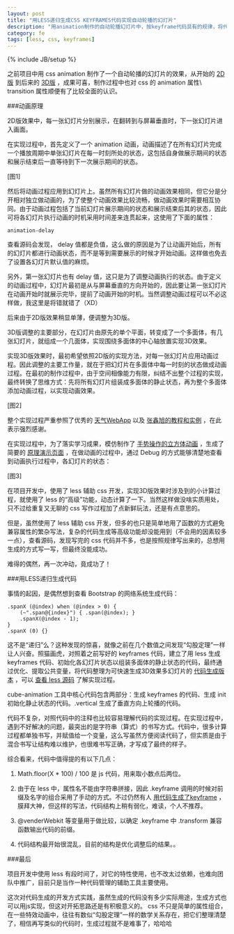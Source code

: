 ```yaml
---
layout: post
title: "用LESS递归生成CSS KEYFRAMES代码实现自动轮播的幻灯片"
description: "用animation制作的自动轮播幻灯片中，按keyframe代码具有的规律，将代码用less的方式生成。实现过程中对less的字符串插值、计算、js表达式、模式匹配等特性进行了实践，生成的代码也对动画过程从侧面进行了较好的描述。"
category: fe
tags: [less, css, keyframes]
---
```

{% include JB/setup %}

之前项目中用 css animation 制作了一个自动轮播的幻灯片的效果，从开始的 [2D版](/demos/package/1-js-cube-display/flip.html) 到后来的 [3D版](/demos/package/1-js-cube-display/anima.html) ，成果可喜，制作过程中也对 css 的 animation 属性\ transition 属性顺便有了比较全面的认识。

###动画原理

2D版效果中，每一张幻灯片分别展示，在翻转到与屏幕垂直时，下一张幻灯片进入画面。

在实现过程中，首先定义了一个 animation 动画，动画描述了在所有幻灯片完成一个播放周期中单张幻灯片在每一时刻所处的状态，这包括自身做展示期间的状态和展示结束后一直等待到下一次展示期间的状态。

[图1]

然后将动画过程应用到幻灯片上。虽然所有幻灯片做的动画效果相同，但它分是分开相对独立做动画的，为了使整个动画效果比较流畅，做动画效果时需要相互协同。由于动画过程包括了当前幻灯片展示期间的状态和展示结束后其的状态，因此可将各幻灯片执行动画的时机采用时间差来连贯起来，这使用了下面的属性：

	animation-delay

查看源码会发现， delay 值都是负值，这么做的原因是为了让动画开始后，所有的幻灯片都进行动画状态，而不是等到需要展示的时候才开始动画。这样做也免去了设置各幻灯片默认值的麻烦。

另外，第一张幻灯片也有 delay 值，这只是为了调整动画执行的状态。由于定义的动画过程中，幻灯片最初是从与屏幕垂直的方向开始的，因此要让第一张幻灯片在动画开始时就展示完毕，提前了动画开始的时机。当然调整动画过程可以不必这样做，我这里是将错就错了（XD）

后来由于2D版效果稍显单薄，便调整为3D版。

3D版调整的主要部分，在幻灯片由原先的单个平面，转变成了一个多面体，有几张幻灯片，就组成一个几面体，实现围绕多面体的中心轴放置实现3D效果。

实现3D版效果时，最初希望依照2D版的实现方法，对每一张幻灯片应用动画过程。因此调整的主要工作量，就在于把幻灯片在多面体中每一时刻的状态做成动画过程。在最初的制作过程中，由于空间相像能力有限，纠结不出整个过程的实现，最终转换了思维方式：先将所有幻灯片组装成多面体的静止状态，再为整个多面体添加动画过程，以实现动画效果。

[图2]

整个实现过程严重参照了优秀的 [天气WebApp]() 以及 [张鑫旭的教程和实例]() ，在此表示强烈感谢。

在实现过程中，为了落实学习成果，模仿制作了 [手势操作的立方体动画](/demos/package/1-js-cube-display/gesture.html) ，生成了简要的 [原理演示页面](/demos/package/1-js-cube-display/simple.html) ，在做动画的过程中，通过 Debug 的方式能够清楚地查看到动画执行过程中，各幻灯片的状态：

[图3]

在项目开发中，使用了 less 辅助 css 开发，实现3D版效果时涉及到的小计算过程，就使用了 less 的“高级”功能，动态计算了一下。当然这样做没啥实质用处，只不过给重复又无聊的 css 写作过程加了点新鲜玩法，还是有点意思的。

但是，虽然使用了 less 辅助 css 开发，但多的也只是简单地用了函数的方式避免兼容属性的繁杂写法，复杂的代码生成等高级功能却没能用到（不会用的因素较多一点），查看源码，发现写完的 css 代码并不多，也是按照规律写出来的，总想用生成的方式写一写，但最终没能成功。

难得的偶然，再一次冲动，竟成功了！

###用LESS递归生成代码

事情的起因，是偶然想到查看 Bootstrap 的网络系统生成代码：

	.spanX (@index) when (@index > 0) {
		(~".span@{index}") { .span(@index); }
		.spanX(@index - 1);
	}
	.spanX (0) {}

这不是“递归”么？这种发现的惊喜，就像之前在几个数值之间发现“勾股定理”一样让人兴奋。照猫画虎，对照着之前写好的 keyframes 代码，建立了用 less 生成 keyframes 代码、初始化各幻灯片状态以组装多面体的静止状态的代码，最终通过优化、提取公共变量，将代码整理为可快速生成3D效果多幻灯片的 [代码生成版本](/demos/package/1-js-cube-display/anima-less.html) ，可以 [查看 less 源码](/demos/package/1-js-cube-display/anima-less.less) 了解实现过程。

cube-animation 工具中核心代码包含两部分：生成 keyframes 的代码、生成 init 初始化静止状态的代码。.vertical 生成了垂直方向上轮播的代码。

代码不复杂，对照代码中的注释也比较容易理解代码的实现过程。在实现过程中，遇到不好解决的问题，最突出的是字符串（算式）的书写方式。代码中，很多计算过程都单独书写，并赋值给一个变量，这么写虽然方便阅读代码了，但实质是由于混合书写让结构难以维护，也很难书写正确，才写成了最终的样子。

综合看来，代码中值得提的有以下几点：

1. Math.floor(X * 100) / 100 是 js 代码，用来取小数点后两位。

1. 由于在 less 中，属性名不能由字符串拼接，因此 .keyframe 调用的时候对前缀及名字的组合采用了手动的方式。不过仍然有人 [用代码生成了keyframe]() ，膜拜大神，但这样的写法，代码结构上稍有弱化，难读，个人不推荐。

1. \@venderWebkit 等变量用于做比较，以确定 .keyframe 中 .transform 兼容函数输出代码的前缀。

1. 代码结构最开始很混乱，目前的结构是优化调整后的结果。。

###最后

项目开发中使用 less 有段时间了，对它的特性使用，也不改太过依赖，也难向团队中推广，目前只是当作一种代码管理的辅助工具主要使用。

这次对代码生成的开发方式实践，虽然生成的代码没有多少实际用途，生成方式也可以用js实现，但这对开拓思路还是有积极意义的。 css 不只是简单的属性组合，在一些特效动画中，往往有数似“勾股定理”一样的数学关系存在，把它们整理清楚了，相信再写类似的代码时，生成过程就不是难事了，哈哈哈


